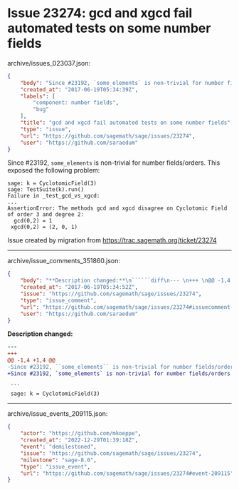 # Issue 23274: gcd and xgcd fail automated tests on some number fields

archive/issues_023037.json:
```json
{
    "body": "Since #23192, `some_elements` is non-trivial for number fields/orders. This exposed the following problem:\n\n```\nsage: k = CyclotomicField(3)\nsage: TestSuite(k).run()\nFailure in _test_gcd_vs_xgcd:\n...\nAssertionError: The methods gcd and xgcd disagree on Cyclotomic Field of order 3 and degree 2:\n  gcd(0,2) = 1\n xgcd(0,2) = (2, 0, 1)\n```\n\nIssue created by migration from https://trac.sagemath.org/ticket/23274\n\n",
    "created_at": "2017-06-19T05:34:39Z",
    "labels": [
        "component: number fields",
        "bug"
    ],
    "title": "gcd and xgcd fail automated tests on some number fields",
    "type": "issue",
    "url": "https://github.com/sagemath/sage/issues/23274",
    "user": "https://github.com/saraedum"
}
```
Since #23192, `some_elements` is non-trivial for number fields/orders. This exposed the following problem:

```
sage: k = CyclotomicField(3)
sage: TestSuite(k).run()
Failure in _test_gcd_vs_xgcd:
...
AssertionError: The methods gcd and xgcd disagree on Cyclotomic Field of order 3 and degree 2:
  gcd(0,2) = 1
 xgcd(0,2) = (2, 0, 1)
```

Issue created by migration from https://trac.sagemath.org/ticket/23274





---

archive/issue_comments_351860.json:
```json
{
    "body": "**Description changed:**\n``````diff\n--- \n+++ \n@@ -1,4 +1,4 @@\n-Since #23192, ``some_elements`` is non-trivial for number fields/orders. This exposed the following problem:\n+Since #23192, `some_elements` is non-trivial for number fields/orders. This exposed the following problem:\n \n ```\n sage: k = CyclotomicField(3)\n``````\n",
    "created_at": "2017-06-19T05:34:52Z",
    "issue": "https://github.com/sagemath/sage/issues/23274",
    "type": "issue_comment",
    "url": "https://github.com/sagemath/sage/issues/23274#issuecomment-351860",
    "user": "https://github.com/saraedum"
}
```

**Description changed:**
``````diff
--- 
+++ 
@@ -1,4 +1,4 @@
-Since #23192, ``some_elements`` is non-trivial for number fields/orders. This exposed the following problem:
+Since #23192, `some_elements` is non-trivial for number fields/orders. This exposed the following problem:
 
 ```
 sage: k = CyclotomicField(3)
``````




---

archive/issue_events_209115.json:
```json
{
    "actor": "https://github.com/mkoeppe",
    "created_at": "2022-12-29T01:39:18Z",
    "event": "demilestoned",
    "issue": "https://github.com/sagemath/sage/issues/23274",
    "milestone": "sage-8.0",
    "type": "issue_event",
    "url": "https://github.com/sagemath/sage/issues/23274#event-209115"
}
```
